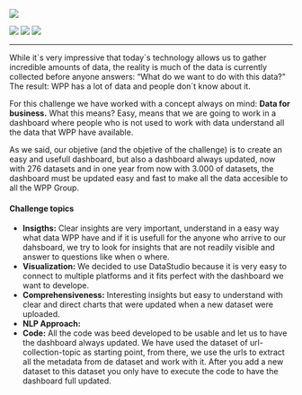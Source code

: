 ![](http://digitalworldtrends.com/Data_Studio/Images/texto_circulosmorados-wpp_readme.jpg)

![](https://img.shields.io/badge/Company-WundermanThompson%20Spain-blue) 
![](https://img.shields.io/badge/Team-FelipeMoreno&JavierCarmona-blueviolet)
![](https://img.shields.io/badge/Python-v3.7-red) 

------------
While it´s very impressive that today´s technology allows us to gather incredible amounts of data, the reality is much of the data is currently collected before anyone answers: “What do we want to do with this data?" The result: WPP has a lot of data and people don´t know about it.

For this challenge we have worked with a concept always on mind: **Data for business.** What this means? Easy, means that we are going to work in a dashboard where people who is not used to work with data understand all the data that WPP have available.

As we said, our objetive (and the objetive of the challenge) is to create an easy and usefull dashboard, but also a dashboard always updated, now with 276 datasets and in one year from now with 3.000 of datasets, the dashboard must be updated easy and fast to make all the data accesible to all the WPP Group. 

#### Challenge topics

- **Insigths:** Clear insights are very important, understand in a easy way what data WPP have and if it is usefull for the anyone who arrive to our dahsboard, we try to look for insights  that are not readily visible and answer to questions like when o where.
- **Visualization:** We decided to use DataStudio because it is very easy to connect to multiple platforms and it fits perfect with the dashboard we want to develope. 
- **Comprehensiveness:** Interesting insights but easy to understand with clear and direct charts that were updated when a new dataset were uploaded.
- **NLP Approach:**
- **Code:** All the code was beed developed to be usable and let us to have the dashboard always updated. We have used the dataset of url-collection-topic as starting point, from there, we use the urls to extract all the metadata from de dataset and work with it. After you add a new dataset to this dataset you only have to execute the code to have the dashboard full updated. 

